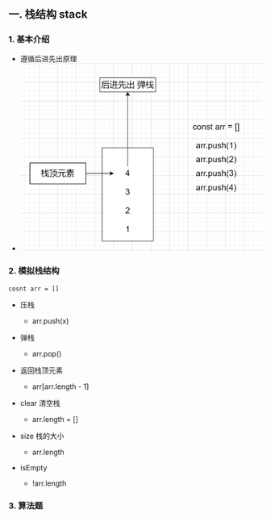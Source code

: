 ## 一. 栈结构 stack

### 1. 基本介绍

- 遵循后进先出原理
- ![1669441950875](image/1.数据结构与算法/1669441950875.png)

### 2. 模拟栈结构

```
cosnt arr = []
```

- 压栈

  - arr.push(x)

- 弹栈

  - arr.pop()

- 返回栈顶元素

  - arr[arr.length - 1]

- clear 清空栈

  - arr.length = []

- size 栈的大小

  - arr.length

- isEmpty

  - !arr.length

### 3. 算法题
